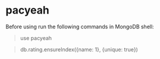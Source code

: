 pacyeah
=======

Before using run the following commands in MongoDB shell:

> use pacyeah

> db.rating.ensureIndex({name: 1}, {unique: true})